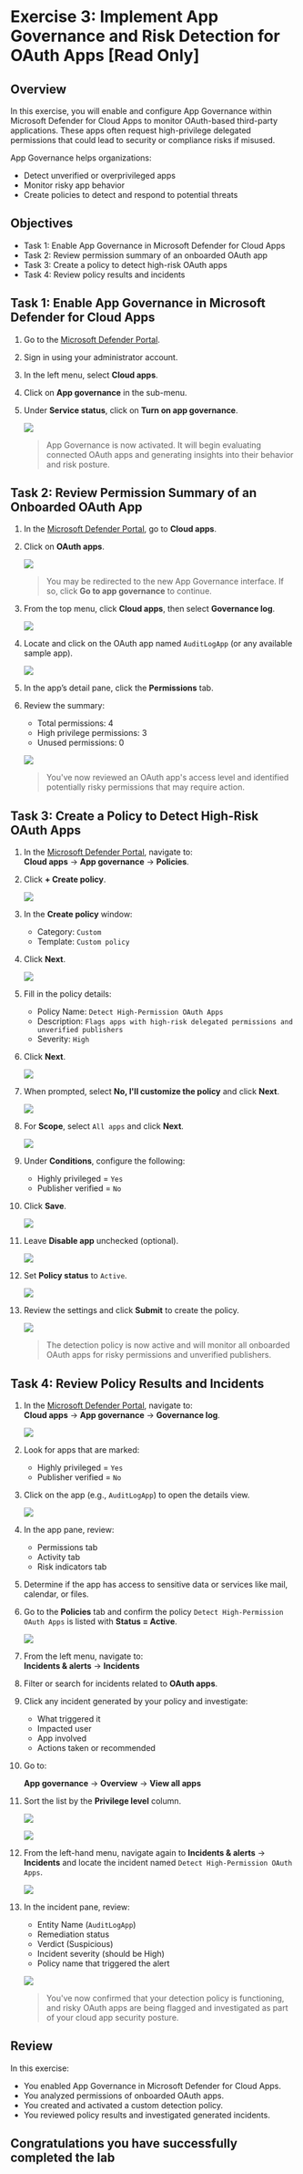# Exercise 3: Implement App Governance and Risk Detection for OAuth Apps [Read Only]

## Overview

In this exercise, you will enable and configure App Governance within Microsoft Defender for Cloud Apps to monitor OAuth-based third-party applications. These apps often request high-privilege delegated permissions that could lead to security or compliance risks if misused.

App Governance helps organizations:

- Detect unverified or overprivileged apps  
- Monitor risky app behavior  
- Create policies to detect and respond to potential threats

## Objectives

- Task 1: Enable App Governance in Microsoft Defender for Cloud Apps  
- Task 2: Review permission summary of an onboarded OAuth app  
- Task 3: Create a policy to detect high-risk OAuth apps  
- Task 4: Review policy results and incidents

## Task 1: Enable App Governance in Microsoft Defender for Cloud Apps

1. Go to the [Microsoft Defender Portal](https://security.microsoft.com).

1. Sign in using your administrator account.

1. In the left menu, select **Cloud apps**.

1. Click on **App governance** in the sub-menu.

1. Under **Service status**, click on **Turn on app governance**.
   
   ![](./media/g-5-1.png)

   > App Governance is now activated. It will begin evaluating connected OAuth apps and generating insights into their behavior and risk posture.

## Task 2: Review Permission Summary of an Onboarded OAuth App

1. In the [Microsoft Defender Portal](https://security.microsoft.com), go to **Cloud apps**.

1. Click on **OAuth apps**.
   
   ![](./media/g-5-2.png)

   > You may be redirected to the new App Governance interface. If so, click **Go to app governance** to continue.

1. From the top menu, click **Cloud apps**, then select **Governance log**.
   
   ![](./media/g-5-3.png)

1. Locate and click on the OAuth app named `AuditLogApp` (or any available sample app).

   ![](./media/g-5-3.png)

1. In the app’s detail pane, click the **Permissions** tab.

1. Review the summary:
   - Total permissions: 4  
   - High privilege permissions: 3  
   - Unused permissions: 0
   
   ![](./media/g-5-4.png)

   > You've now reviewed an OAuth app's access level and identified potentially risky permissions that may require action.

## Task 3: Create a Policy to Detect High-Risk OAuth Apps

1. In the [Microsoft Defender Portal](https://security.microsoft.com), navigate to:  
   **Cloud apps** → **App governance** → **Policies**.

1. Click **+ Create policy**.
   
   ![](./media/g-5-5.png)

1. In the **Create policy** window:
   - Category: `Custom`  
   - Template: `Custom policy`

1. Click **Next**.

   ![](./media/g-5-6.png)

1. Fill in the policy details:
   - Policy Name: `Detect High-Permission OAuth Apps`  
   - Description: `Flags apps with high-risk delegated permissions and unverified publishers`  
   - Severity: `High`

1. Click **Next**.

   ![](./media/g-5-7.png)

1. When prompted, select **No, I'll customize the policy** and click **Next**.

   ![](./media/g-5-8.png)

1. For **Scope**, select `All apps` and click **Next**.

   ![](./media/g-5-9.png)

1. Under **Conditions**, configure the following:
   - Highly privileged = `Yes`  
   - Publisher verified = `No`

1. Click **Save**.

   ![](./media/g-5-10.png)

1. Leave **Disable app** unchecked (optional).

   ![](./media/g-5-11.png)

1. Set **Policy status** to `Active`.

   ![](./media/g-5-12.png)

1. Review the settings and click **Submit** to create the policy.

   ![](./media/g-5-13.png)

   > The detection policy is now active and will monitor all onboarded OAuth apps for risky permissions and unverified publishers.

## Task 4: Review Policy Results and Incidents

1. In the [Microsoft Defender Portal](https://security.microsoft.com), navigate to:  
   **Cloud apps** → **App governance** → **Governance log**.

   ![](./media/g-5-14.png)

1. Look for apps that are marked:
   - Highly privileged = `Yes`  
   - Publisher verified = `No`

1. Click on the app (e.g., `AuditLogApp`) to open the details view.
 
   ![](./media/g-5-15.png)

1. In the app pane, review:
   - Permissions tab  
   - Activity tab  
   - Risk indicators tab

1. Determine if the app has access to sensitive data or services like mail, calendar, or files.

1. Go to the **Policies** tab and confirm the policy `Detect High-Permission OAuth Apps` is listed with **Status = Active**.

   ![](./media/g-5-16.png)

1. From the left menu, navigate to:  
   **Incidents & alerts** → **Incidents**

1. Filter or search for incidents related to **OAuth apps**.

1. Click any incident generated by your policy and investigate:
   - What triggered it  
   - Impacted user  
   - App involved  
   - Actions taken or recommended

1. Go to:

    **App governance** → **Overview** → **View all apps**

1. Sort the list by the **Privilege level** column.

    ![](./media/g-5-15.png)

    ![](./media/g-5-16.png)

1. From the left-hand menu, navigate again to **Incidents & alerts** → **Incidents** and locate the incident named `Detect High-Permission OAuth Apps`.

    ![](./media/a-1-1.png)

1. In the incident pane, review:
    - Entity Name (`AuditLogApp`)  
    - Remediation status  
    - Verdict (Suspicious)  
    - Incident severity (should be High)  
    - Policy name that triggered the alert
   
    ![](./media/a-1-2.png)

   > You've now confirmed that your detection policy is functioning, and risky OAuth apps are being flagged and investigated as part of your cloud app security posture.

## Review

In this exercise:

  - You enabled App Governance in Microsoft Defender for Cloud Apps.  
  - You analyzed permissions of onboarded OAuth apps.  
  - You created and activated a custom detection policy.  
  - You reviewed policy results and investigated generated incidents.

## Congratulations you have successfully completed the lab
